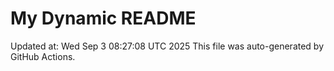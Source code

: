 # My Dynamic README
Updated at: Wed Sep  3 08:27:08 UTC 2025
This file was auto-generated by GitHub Actions.
